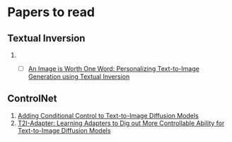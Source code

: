 # Papers to read


## Textual Inversion
1. - [ ] [An Image is Worth One Word: Personalizing Text-to-Image Generation using Textual Inversion](https://arxiv.org/abs/2208.01618)


## ControlNet
1. [Adding Conditional Control to Text-to-Image Diffusion Models](https://arxiv.org/abs/2302.05543)
1. [T2I-Adapter: Learning Adapters to Dig out More Controllable Ability for Text-to-Image Diffusion Models](https://arxiv.org/abs/2302.08453)
